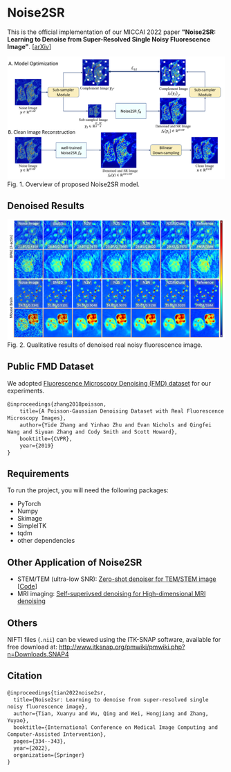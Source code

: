 # Noise2SR


This is the official implementation of our MICCAI 2022 paper **"Noise2SR: Learning to Denoise from Super-Resolved Single Noisy Fluorescence Image"**. [[arXiv](https://arxiv.org/abs/2209.06411)]



![image](fig/pipeline.png)
Fig. 1. Overview of proposed Noise2SR model.

## Denoised Results

![image](fig/real_denoised_res.png)
Fig. 2. Qualitative results of denoised real noisy fluorescence image.


## Public FMD Dataset

We adopted [Fluorescence Microscopy Denoising (FMD) dataset](https://drive.google.com/drive/folders/1aygMzSDdoq63IqSk-ly8cMq0_owup8UM) for our experiments.

```
@inproceedings{zhang2018poisson,
    title={A Poisson-Gaussian Denoising Dataset with Real Fluorescence Microscopy Images},
    author={Yide Zhang and Yinhao Zhu and Evan Nichols and Qingfei Wang and Siyuan Zhang and Cody Smith and Scott Howard},
    booktitle={CVPR},
    year={2019}
}
```

## Requirements
To run the project, you will need the following packages:

- PyTorch
- Numpy
- Skimage
- SimpleITK
- tqdm
- other dependencies

## Other Application of Noise2SR
- STEM/TEM (ultra-low SNR): [Zero-shot denoiser for TEM/STEM image](https://arxiv.org/pdf/2406.14264) [[Code](https://github.com/MeijiTian/ZS-Denoiser-HREM)] 
- MRI imaging: [Self-superivsed denoising for High-dimensional MRI denoising](https://www.sciencedirect.com/science/article/pii/S174680942401509X)

##  Others

NIFTI files (`.nii`) can be viewed using the ITK-SNAP software, available for free download at: http://www.itksnap.org/pmwiki/pmwiki.php?n=Downloads.SNAP4


## Citation

```
@inproceedings{tian2022noise2sr,
  title={Noise2sr: Learning to denoise from super-resolved single noisy fluorescence image},
  author={Tian, Xuanyu and Wu, Qing and Wei, Hongjiang and Zhang, Yuyao},
  booktitle={International Conference on Medical Image Computing and Computer-Assisted Intervention},
  pages={334--343},
  year={2022},
  organization={Springer}
}
```



